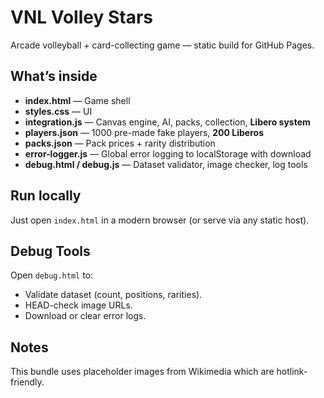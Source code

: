 # VNL Volley Stars

Arcade volleyball + card-collecting game — static build for GitHub Pages.

## What’s inside

- **index.html** — Game shell
- **styles.css** — UI
- **integration.js** — Canvas engine, AI, packs, collection, **Libero system**
- **players.json** — 1000 pre-made fake players, **200 Liberos**
- **packs.json** — Pack prices + rarity distribution
- **error-logger.js** — Global error logging to localStorage with download
- **debug.html / debug.js** — Dataset validator, image checker, log tools

## Run locally
Just open `index.html` in a modern browser (or serve via any static host).

## Debug Tools
Open `debug.html` to:
- Validate dataset (count, positions, rarities).
- HEAD-check image URLs.
- Download or clear error logs.

## Notes
This bundle uses placeholder images from Wikimedia which are hotlink-friendly.
